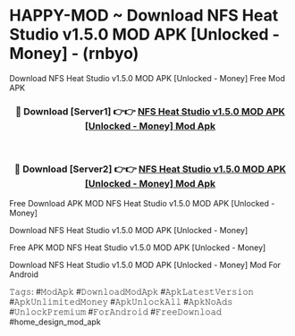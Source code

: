 # HAPPY-MOD ~ Download NFS Heat Studio v1.5.0 MOD APK [Unlocked - Money] - (rnbyo)
Download NFS Heat Studio v1.5.0 MOD APK [Unlocked - Money] Free Mod APK

<div align="center">
<h3>🔴 Download [Server1] 👉👉 <a href="https://apk-comot.site?title=NFS_Heat_Studio_v1.5.0_MOD_APK_[Unlocked_-_Money]">NFS Heat Studio v1.5.0 MOD APK [Unlocked - Money] Mod Apk</a></h3><br>

<h3>🔴 Download [Server2] 👉👉 <a href="https://apk-comot.site?title=NFS_Heat_Studio_v1.5.0_MOD_APK_[Unlocked_-_Money]">NFS Heat Studio v1.5.0 MOD APK [Unlocked - Money] Mod Apk</a></h3>
</div>


Free Download APK MOD NFS Heat Studio v1.5.0 MOD APK [Unlocked - Money]

Download NFS Heat Studio v1.5.0 MOD APK [Unlocked - Money] 

Free APK MOD NFS Heat Studio v1.5.0 MOD APK [Unlocked - Money] 

Download NFS Heat Studio v1.5.0 MOD APK [Unlocked - Money] Mod For Android

𝚃𝚊𝚐𝚜: #𝙼𝚘𝚍𝙰𝚙𝚔 #𝙳𝚘𝚠𝚗𝚕𝚘𝚊𝚍𝙼𝚘𝚍𝙰𝚙𝚔 #𝙰𝚙𝚔𝙻𝚊𝚝𝚎𝚜𝚝𝚅𝚎𝚛𝚜𝚒𝚘𝚗 #𝙰𝚙𝚔𝚄𝚗𝚕𝚒𝚖𝚒𝚝𝚎𝚍𝙼𝚘𝚗𝚎𝚢 #𝙰𝚙𝚔𝚄𝚗𝚕𝚘𝚌𝚔𝙰𝚕𝚕 #𝙰𝚙𝚔𝙽𝚘𝙰𝚍𝚜 #𝚄𝚗𝚕𝚘𝚌𝚔𝙿𝚛𝚎𝚖𝚒𝚞𝚖 #𝙵𝚘𝚛𝙰𝚗𝚍𝚛𝚘𝚒𝚍 #𝙵𝚛𝚎𝚎𝙳𝚘𝚠𝚗𝚕𝚘𝚊𝚍 #home_design_mod_apk